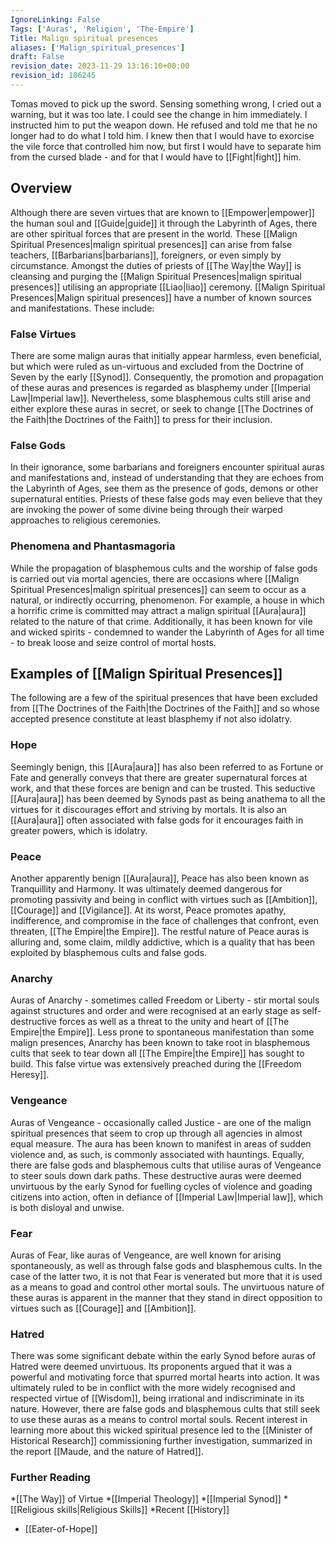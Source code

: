 ```yaml
---
IgnoreLinking: False
Tags: ['Auras', 'Religion', 'The-Empire']
Title: Malign spiritual presences
aliases: ['Malign_spiritual_presences']
draft: False
revision_date: 2023-11-29 13:16:10+00:00
revision_id: 106245
---
```


Tomas moved to pick up the sword. Sensing something wrong, I cried out a warning, but it was too late. I could see the change in him immediately. I instructed him to put the weapon down. He refused and told me that he no longer had to do what I told him. I knew then that I would have to exorcise the vile force that controlled him now, but first I would have to separate him from the cursed blade - and for that I would have to [[Fight|fight]] him.
## Overview
Although there are seven virtues that are known to [[Empower|empower]] the human soul and [[Guide|guide]] it through the Labyrinth of Ages, there are other spiritual forces that are present in the world. These [[Malign Spiritual Presences|malign spiritual presences]] can arise from false teachers, [[Barbarians|barbarians]], foreigners, or even simply by circumstance. Amongst the duties of priests of [[The Way|the Way]] is cleansing and purging the [[Malign Spiritual Presences|malign spiritual presences]] utilising an appropriate [[Liao|liao]] ceremony.
[[Malign Spiritual Presences|Malign spiritual presences]] have a number of known sources and manifestations. These include:
### False Virtues
There are some malign auras that initially appear harmless, even beneficial, but which were ruled as un-virtuous and excluded from the Doctrine of Seven by the early [[Synod]]. Consequently, the promotion and propagation of these auras and presences is regarded as blasphemy under [[Imperial Law|Imperial law]]. Nevertheless, some blasphemous cults still arise and either explore these auras in secret, or seek to change [[The Doctrines of the Faith|the Doctrines of the Faith]] to press for their inclusion.
### False Gods
In their ignorance, some barbarians and foreigners encounter spiritual auras and manifestations and, instead of understanding that they are echoes from the Labyrinth of Ages, see them as the presence of gods, demons or other supernatural entities. Priests of these false gods may even believe that they are invoking the power of some divine being through their warped approaches to religious ceremonies.
### Phenomena and Phantasmagoria
While the propagation of blasphemous cults and the worship of false gods is carried out via mortal agencies, there are occasions where [[Malign Spiritual Presences|malign spiritual presences]] can seem to occur as a natural, or indirectly occurring, phenomenon. For example, a house in which a horrific crime is committed may attract a malign spiritual [[Aura|aura]] related to the nature of that crime. Additionally, it has been known for vile and wicked spirits - condemned to wander the Labyrinth of Ages for all time - to break loose and seize control of mortal hosts.
## Examples of [[Malign Spiritual Presences]]
The following are a few of the spiritual presences that have been excluded from [[The Doctrines of the Faith|the Doctrines of the Faith]] and so whose accepted presence constitute at least blasphemy if not also idolatry.
### Hope
Seemingly benign, this [[Aura|aura]] has also been referred to as Fortune or Fate and generally conveys that there are greater supernatural forces at work, and that these forces are benign and can be trusted. This seductive [[Aura|aura]] has been deemed by Synods past as being anathema to all the virtues for it discourages effort and striving by mortals. It is also an [[Aura|aura]] often associated with false gods for it encourages faith in greater powers, which is idolatry.
### Peace
Another apparently benign [[Aura|aura]], Peace has also been known as Tranquillity and Harmony. It was ultimately deemed dangerous for promoting passivity and being in conflict with virtues such as [[Ambition]], [[Courage]] and [[Vigilance]]. At its worst, Peace promotes apathy, indifference, and compromise in the face of challenges that confront, even threaten, [[The Empire|the Empire]]. The restful nature of Peace auras is alluring and, some claim, mildly addictive, which is a quality that has been exploited by blasphemous cults and false gods.
### Anarchy
Auras of Anarchy - sometimes called Freedom or Liberty - stir mortal souls against structures and order and were recognised at an early stage as self-destructive forces as well as a threat to the unity and heart of [[The Empire|the Empire]]. Less prone to spontaneous manifestation than some malign presences, Anarchy has been known to take root in blasphemous cults that seek to tear down all [[The Empire|the Empire]] has sought to build. This false virtue was extensively preached during the [[Freedom Heresy]].
### Vengeance
Auras of Vengeance - occasionally called Justice - are one of the malign spiritual presences that seem to crop up through all agencies in almost equal measure. The aura has been known to manifest in areas of sudden violence and, as such, is commonly associated with hauntings. Equally, there are false gods and blasphemous cults that utilise auras of Vengeance to steer souls down dark paths. These destructive auras were deemed unvirtuous by the early Synod for fuelling cycles of violence and goading citizens into action, often in defiance of [[Imperial Law|Imperial law]], which is both disloyal and unwise.
### Fear
Auras of Fear, like auras of Vengeance, are well known for arising spontaneously, as well as through false gods and blasphemous cults. In the case of the latter two, it is not that Fear is venerated but more that it is used as a means to goad and control other mortal souls. The unvirtuous nature of these auras is apparent in the manner that they stand in direct opposition to virtues such as [[Courage]] and [[Ambition]].
### Hatred
There was some significant debate within the early Synod before auras of Hatred were deemed unvirtuous. Its proponents argued that it was a powerful and motivating force that spurred mortal hearts into action. It was ultimately ruled to be in conflict with the more widely recognised and respected virtue of [[Wisdom]], being irrational and indiscriminate in its nature. However, there are false gods and blasphemous cults that still seek to use these auras as a means to control mortal souls. Recent interest in learning more about this wicked spiritual presence led to the [[Minister of Historical Research]] commissioning further investigation, summarized in the report [[Maude, and the nature of Hatred]].
### Further Reading
*[[The Way]] of Virtue
*[[Imperial Theology]]
*[[Imperial Synod]]
*[[Religious skills|Religious Skills]]
*Recent [[History]]
* [[Eater-of-Hope]]